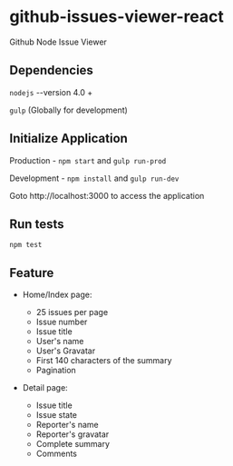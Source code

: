 # github-issues-viewer-react

 Github Node Issue Viewer

## Dependencies

`nodejs` --version 4.0 +

`gulp` (Globally for development)

## Initialize Application

Production - `npm start` and `gulp run-prod`

Development - `npm install` and `gulp run-dev`

Goto http://localhost:3000 to access the application

## Run tests

`npm test`

## Feature
* Home/Index page:
    * 25 issues per page
    * Issue number
    * Issue title
    * User's name
    * User's Gravatar
    * First 140 characters of the summary
    * Pagination

* Detail page:
    * Issue title
    * Issue state
    * Reporter's name
    * Reporter's gravatar
    * Complete summary
    * Comments
